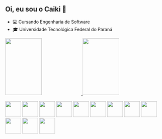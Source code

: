 ## Oi, eu sou o Caiki 👋

- 💻 Cursando Engenharia de Software
- 🎓 Universidade Tecnológica Federal do Paraná
<div>
  <a href="https://github.com/C41K1">
  <img height="180em" width="48%" src="https://github-readme-stats.vercel.app/api?username=C41K1&rank_icon=percentile&locale=pt-br&show_icons=true&hide=stars&theme=github_dark&include_all_commits=true&count_private=true&hide_border=true">
  <img height="180em" width="48%" src="https://github-readme-stats.vercel.app/api/top-langs/?username=C41K1&locale=pt-br&theme=github_dark&langs_count=7&layout=compact&hide_border=true">
</div>
</br>
<div style="display: inline-block;">
  <img height="50" src="https://cdn.jsdelivr.net/gh/devicons/devicon@latest/icons/c/c-original.svg" />
  <img height="50" src="https://cdn.jsdelivr.net/gh/devicons/devicon@latest/icons/java/java-original.svg" />
  <img height="50" src="https://cdn.jsdelivr.net/gh/devicons/devicon@latest/icons/python/python-original.svg" />
  <img height="50" src="https://cdn.jsdelivr.net/gh/devicons/devicon@latest/icons/javascript/javascript-original.svg" />
  <img height="50" src="https://cdn.jsdelivr.net/gh/devicons/devicon@latest/icons/typescript/typescript-original.svg" />
  <img height="50" src="https://cdn.jsdelivr.net/gh/devicons/devicon@latest/icons/react/react-original.svg" />
  <img height="50" src="https://cdn.jsdelivr.net/gh/devicons/devicon@latest/icons/nextjs/nextjs-original.svg" />
  <img height="50" src="https://cdn.jsdelivr.net/gh/devicons/devicon@latest/icons/tailwindcss/tailwindcss-original.svg" />
  <img height="50" src="https://seeklogo.com/images/E/expo-go-app-logo-BBBE394CB8-seeklogo.com.png" />
  <img height="50" src="https://cdn.jsdelivr.net/gh/devicons/devicon@latest/icons/nestjs/nestjs-original.svg" />
  <img height="50" src="https://cdn.jsdelivr.net/gh/devicons/devicon@latest/icons/prisma/prisma-original.svg" />
  <img height="50" src="https://cdn.jsdelivr.net/gh/devicons/devicon@latest/icons/postgresql/postgresql-original.svg" />
</div>
</br>


<!--
**C41K1/C41K1** is a ✨ _special_ ✨ repository because its `README.md` (this file) appears on your GitHub profile.

Here are some ideas to get you started:

- 🔭 I’m currently working on ...
- 🌱 I’m currently learning ...
- 👯 I’m looking to collaborate on ...
- 🤔 I’m looking for help with ...
- 💬 Ask me about ...
- 📫 How to reach me: ...
- 😄 Pronouns: ...
- ⚡ Fun fact: ...
-->
